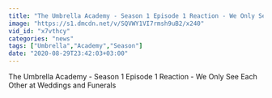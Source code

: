 ```yaml
---
title: "The Umbrella Academy - Season 1 Episode 1 Reaction - We Only See Each Other at Weddings and Funerals"
image: "https://s1.dmcdn.net/v/SQVWY1VI7rmsh9uB2/x240"
vid_id: "x7vthcy"
categories: "news"
tags: ["Umbrella","Academy","Season"]
date: "2020-08-29T23:42:03+03:00"
---
```

The Umbrella Academy - Season 1 Episode 1 Reaction - We Only See Each Other at Weddings and Funerals
